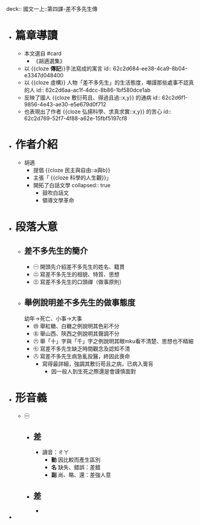 deck:: 國文一上::第四課-差不多先生傳

- # 篇章導讀
	- 本文選自 #card
		- 《胡適選集》
	- 以 {{cloze **傳記**}}手法寫成的寓言
	  id:: 62c2d684-ee38-4ca9-8b04-e3347d048400
	- 以 {{cloze 虛構}} 人物「差不多先生」的生活態度，嘲謹那些處事不認真的人
	  id:: 62c2d6aa-ac1f-4dcc-8b86-1bf580dce1ab
	- 反映了國人 {{cloze 敷衍苟且、得過且過::x,y}} 的通病
	  id:: 62c2d6f1-9856-4e43-ae30-e5e679d0f712
	- 也表現出了作者 {{cloze 弘揚科學、求真求實::x,y}} 的苦心
	  id:: 62c2d769-52f7-4f88-a62e-15fbf5197cf8
- # 作者介紹
	- 胡適
		- 提倡 {{cloze 民主與自由::a與b}}
		- 主張「 {{cloze 科學的人生觀}}」
		- 開拓了白話文學
		  collapsed:: true
			- 鼓吹白話文
			- 領導文學革命
- # 段落大意
	- ## 差不多先生的簡介
		- ㊀ 開頭先介紹差不多先生的姓名、籍貫
		- ㊁ 寫差不多先生的相貌、特質、思想
		- ㊂ 寫差不多先生的口頭禪（做事原則）
	- ## 舉例說明差不多先生的做事態度
	  幼年->死亡、小事->大事
		- ㊃ 舉紅糖、白糖之例說明其色彩不分
		- ㊄ 舉山西、陝西之例說明其聲調不分
		- ㊅ 舉「十」字與「千」字之例說明其眼mku看不清楚、思想也不精細
		- ㊆ 寫差不多先生缺乏時間觀念及認知不清
		- ㊇ 寫差不多先生病急亂投醫，終因此喪命
			- 寫得最詳細，強調其敷衍苟且之病，已病入膏肓
				- 因一般人到生死之際還是會謹慎面對
- # 形音義
	- ㊀
		- ## 差
			- 讀音：ㄔㄚ
				- **動** 因比較而產生區別
				- **名** 缺失、錯誤：差錯
				- **副** 尚、略、還：差強人意
		- ## 差
			-
-